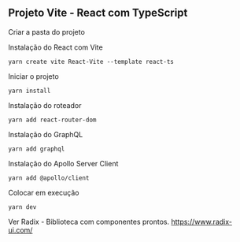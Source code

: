 ## Projeto Vite - React com TypeScript

Criar a pasta do projeto

Instalação do React com Vite

```
yarn create vite React-Vite --template react-ts
```

Iniciar o projeto

```
yarn install
```

Instalação do roteador

```
yarn add react-router-dom
```

Instalação do GraphQL

```
yarn add graphql
```

Instalação do Apollo Server Client

```
yarn add @apollo/client
```

Colocar em execução

```
yarn dev
```

Ver Radix - Biblioteca com componentes prontos.
https://www.radix-ui.com/
